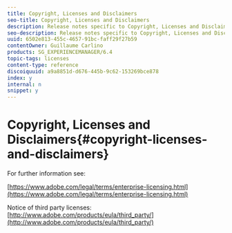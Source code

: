 ```yaml
---
title: Copyright, Licenses and Disclaimers
seo-title: Copyright, Licenses and Disclaimers
description: Release notes specific to Copyright, Licenses and Disclaimers for Adobe Experience Manager 6.3.
seo-description: Release notes specific to Copyright, Licenses and Disclaimers for Adobe Experience Manager 6.3.
uuid: 6502e813-455c-4657-91bc-faff29f27b59
contentOwner: Guillaume Carlino
products: SG_EXPERIENCEMANAGER/6.4
topic-tags: licenses
content-type: reference
discoiquuid: a9a8851d-d676-445b-9c62-153269bce878
index: y
internal: n
snippet: y
---
```


# Copyright, Licenses and Disclaimers{#copyright-licenses-and-disclaimers}

For further information see:

[https://www.adobe.com/legal/terms/enterprise-licensing.html](https://www.adobe.com/legal/terms/enterprise-licensing.html)

Notice of third party licenses: [http://www.adobe.com/products/eula/third_party/](http://www.adobe.com/products/eula/third_party/)
